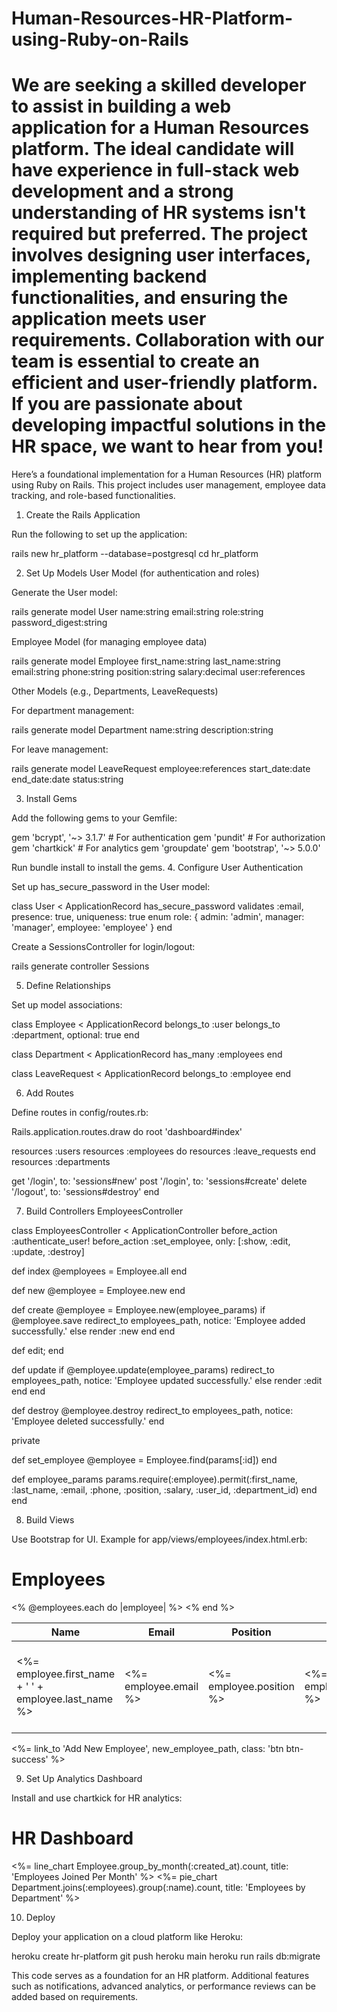 # Human-Resources-HR-Platform-using-Ruby-on-Rails
We are seeking a skilled developer to assist in building a web application for a Human Resources platform. The ideal candidate will have experience in full-stack web development and a strong understanding of HR systems isn't required but preferred. The project involves designing user interfaces, implementing backend functionalities, and ensuring the application meets user requirements. Collaboration with our team is essential to create an efficient and user-friendly platform. If you are passionate about developing impactful solutions in the HR space, we want to hear from you!
================
Here’s a foundational implementation for a Human Resources (HR) platform using Ruby on Rails. This project includes user management, employee data tracking, and role-based functionalities.
1. Create the Rails Application

Run the following to set up the application:

rails new hr_platform --database=postgresql
cd hr_platform

2. Set Up Models
User Model (for authentication and roles)

Generate the User model:

rails generate model User name:string email:string role:string password_digest:string

Employee Model (for managing employee data)

rails generate model Employee first_name:string last_name:string email:string phone:string position:string salary:decimal user:references

Other Models (e.g., Departments, LeaveRequests)

For department management:

rails generate model Department name:string description:string

For leave management:

rails generate model LeaveRequest employee:references start_date:date end_date:date status:string

3. Install Gems

Add the following gems to your Gemfile:

gem 'bcrypt', '~> 3.1.7' # For authentication
gem 'pundit' # For authorization
gem 'chartkick' # For analytics
gem 'groupdate'
gem 'bootstrap', '~> 5.0.0'

Run bundle install to install the gems.
4. Configure User Authentication

Set up has_secure_password in the User model:

class User < ApplicationRecord
  has_secure_password
  validates :email, presence: true, uniqueness: true
  enum role: { admin: 'admin', manager: 'manager', employee: 'employee' }
end

Create a SessionsController for login/logout:

rails generate controller Sessions

5. Define Relationships

Set up model associations:

class Employee < ApplicationRecord
  belongs_to :user
  belongs_to :department, optional: true
end

class Department < ApplicationRecord
  has_many :employees
end

class LeaveRequest < ApplicationRecord
  belongs_to :employee
end

6. Add Routes

Define routes in config/routes.rb:

Rails.application.routes.draw do
  root 'dashboard#index'

  resources :users
  resources :employees do
    resources :leave_requests
  end
  resources :departments

  get '/login', to: 'sessions#new'
  post '/login', to: 'sessions#create'
  delete '/logout', to: 'sessions#destroy'
end

7. Build Controllers
EmployeesController

class EmployeesController < ApplicationController
  before_action :authenticate_user!
  before_action :set_employee, only: [:show, :edit, :update, :destroy]

  def index
    @employees = Employee.all
  end

  def new
    @employee = Employee.new
  end

  def create
    @employee = Employee.new(employee_params)
    if @employee.save
      redirect_to employees_path, notice: 'Employee added successfully.'
    else
      render :new
    end
  end

  def edit; end

  def update
    if @employee.update(employee_params)
      redirect_to employees_path, notice: 'Employee updated successfully.'
    else
      render :edit
    end
  end

  def destroy
    @employee.destroy
    redirect_to employees_path, notice: 'Employee deleted successfully.'
  end

  private

  def set_employee
    @employee = Employee.find(params[:id])
  end

  def employee_params
    params.require(:employee).permit(:first_name, :last_name, :email, :phone, :position, :salary, :user_id, :department_id)
  end
end

8. Build Views

Use Bootstrap for UI. Example for app/views/employees/index.html.erb:

<h1>Employees</h1>
<table class="table">
  <thead>
    <tr>
      <th>Name</th>
      <th>Email</th>
      <th>Position</th>
      <th>Department</th>
      <th>Actions</th>
    </tr>
  </thead>
  <tbody>
    <% @employees.each do |employee| %>
      <tr>
        <td><%= employee.first_name + ' ' + employee.last_name %></td>
        <td><%= employee.email %></td>
        <td><%= employee.position %></td>
        <td><%= employee.department&.name %></td>
        <td>
          <%= link_to 'Edit', edit_employee_path(employee), class: 'btn btn-primary btn-sm' %>
          <%= link_to 'Delete', employee_path(employee), method: :delete, class: 'btn btn-danger btn-sm' %>
        </td>
      </tr>
    <% end %>
  </tbody>
</table>
<%= link_to 'Add New Employee', new_employee_path, class: 'btn btn-success' %>

9. Set Up Analytics Dashboard

Install and use chartkick for HR analytics:

<h1>HR Dashboard</h1>
<%= line_chart Employee.group_by_month(:created_at).count, title: 'Employees Joined Per Month' %>
<%= pie_chart Department.joins(:employees).group(:name).count, title: 'Employees by Department' %>

10. Deploy

Deploy your application on a cloud platform like Heroku:

heroku create hr-platform
git push heroku main
heroku run rails db:migrate

This code serves as a foundation for an HR platform. Additional features such as notifications, advanced analytics, or performance reviews can be added based on requirements.
